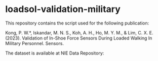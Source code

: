 # loadsol-validation-military
This repository contains the script used for the following publication:

Kong, P. W.*, Iskandar, M. N. S., Koh, A. H., Ho, M. Y. M., & Lim, C. X. E. (2023). Validation of In-Shoe Force Sensors During Loaded Walking In Military Personnel. Sensors.

The dataset is available at NIE Data Repository: 
